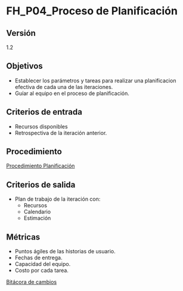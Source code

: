 # FH_P04_Proceso de Planificación

## Versión

1.2

## Objetivos

- Establecer los parámetros y tareas para realizar una planificacion efectiva de cada una de las iteraciones.
- Guíar al equipo en el proceso de planificación.

## Criterios de entrada

- Recursos disponibles
- Retrospectiva de la iteración anterior.

## Procedimiento

[Procedimiento Planificación](FH_P04_Proceso%20de%20Planificacio%CC%81n%20918a56f9fd09449883b03d940da4b7bf/Procedimiento%20Planificacio%CC%81n%20ea0133c9975f4039a48c93f1387309bf.csv)

## Criterios de salida

- Plan de trabajo de la iteración con:
    - Recursos
    - Calendario
    - Estimación

## Métricas

- Puntos ágiles de las historias de usuario.
- Fechas de entrega.
- Capacidad del equipo.
- Costo por cada tarea.

[Bitácora de cambios ](FH_P04_Proceso%20de%20Planificacio%CC%81n%20918a56f9fd09449883b03d940da4b7bf/Bita%CC%81cora%20de%20cambios%2020adc0123fed40cb84e568deb29a4b58.csv)